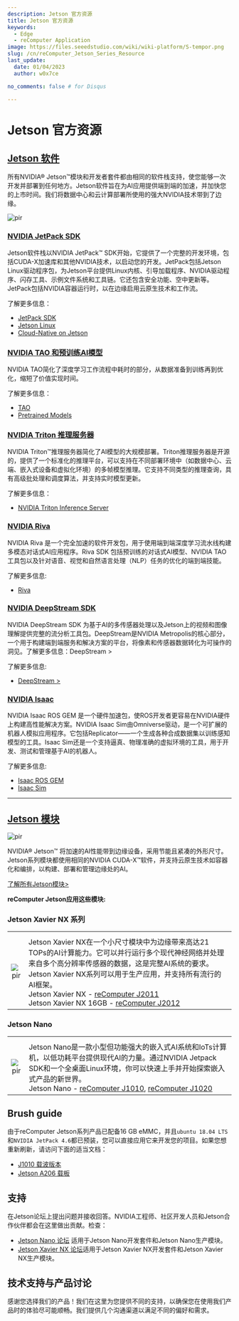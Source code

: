 ```yaml
---
description: Jetson 官方资源
title: Jetson 官方资源
keywords:
  - Edge
  - reComputer Application
image: https://files.seeedstudio.com/wiki/wiki-platform/S-tempor.png
slug: /cn/reComputer_Jetson_Series_Resource
last_update:
  date: 01/04/2023
  author: w0x7ce

no_comments: false # for Disqus

---
```


# Jetson 官方资源

## [Jetson 软件](https://developer.nvidia.com/embedded/develop/software)

所有NVIDIA® Jetson™模块和开发者套件都由相同的软件栈支持，使您能够一次开发并部署到任何地方。Jetson软件旨在为AI应用提供端到端的加速，并加快您的上市时间。我们将数据中心和云计算部署所使用的强大NVIDIA技术带到了边缘。

<p style={{textAlign: 'center'}}><img src="https://files.seeedstudio.com/wiki/recomputerzhongwen/rewendang.png" alt="pir" width={800} height="auto" /></p>

### [NVIDIA JetPack SDK](https://developer.nvidia.com/embedded/jetpack)

Jetson软件栈以NVIDIA JetPack™ SDK开始，它提供了一个完整的开发环境，包括CUDA-X加速库和其他NVIDIA技术，以启动您的开发。JetPack包括Jetson Linux驱动程序包，为Jetson平台提供Linux内核、引导加载程序、NVIDIA驱动程序、闪存工具、示例文件系统和工具链。它还包含安全功能、空中更新等。JetPack包括NVIDIA容器运行时，以在边缘启用云原生技术和工作流。

了解更多信息：

- [JetPack SDK](https://developer.nvidia.com/embedded/jetpack)
- [Jetson Linux](https://developer.nvidia.com/embedded/linux-tegra)
- [Cloud-Native on Jetson](https://developer.nvidia.com/embedded/jetson-cloud-native)

### [NVIDIA TAO 和预训练AI模型](https://developer.nvidia.com/tao)

NVIDIA TAO简化了深度学习工作流程中耗时的部分，从数据准备到训练再到优化，缩短了价值实现时间。

了解更多信息：

- [TAO](https://developer.nvidia.com/tao)
- [Pretrained Models](https://developer.nvidia.com/tao-toolkit)

### [NVIDIA Triton 推理服务器](https://developer.nvidia.com/nvidia-triton-inference-server)

NVIDIA Triton™推理服务器简化了AI模型的大规模部署。Triton推理服务器是开源的，提供了一个标准化的推理平台，可以支持在不同部署环境中（如数据中心、云端、嵌入式设备和虚拟化环境）的多帧模型推理。它支持不同类型的推理查询，具有高级批处理和调度算法，并支持实时模型更新。

了解更多信息：

- [NVIDIA Triton Inference Server](https://developer.nvidia.com/nvidia-triton-inference-server)

### [NVIDIA Riva](https://developer.nvidia.com/riva)

NVIDIA Riva 是一个完全加速的软件开发包，用于使用端到端深度学习流水线构建多模态对话式AI应用程序。Riva SDK 包括预训练的对话式AI模型、NVIDIA TAO工具包以及针对语音、视觉和自然语言处理（NLP）任务的优化的端到端技能。

了解更多信息:

- [Riva](https://developer.nvidia.com/riva)

### [NVIDIA DeepStream SDK](https://developer.nvidia.com/deepstream-sdk)

NVIDIA DeepStream SDK 为基于AI的多传感器处理以及Jetson上的视频和图像理解提供完整的流分析工具包。DeepStream是NVIDIA Metropolis的核心部分，一个用于构建端到端服务和解决方案的平台，将像素和传感器数据转化为可操作的洞见。了解更多信息：DeepStream >

了解更多信息:

- [DeepStream >](https://developer.nvidia.com/deepstream-sdk)

### [NVIDIA Isaac](https://developer.nvidia.com/isaac-sdk)

NVIDIA Isaac ROS GEM 是一个硬件加速包，使ROS开发者更容易在NVIDIA硬件上构建高性能解决方案。NVIDIA Isaac Sim由Omniverse驱动，是一个可扩展的机器人模拟应用程序。它包括Replicator——一个生成各种合成数据集以训练感知模型的工具。Isaac Sim还是一个支持逼真、物理准确的虚拟环境的工具，用于开发、测试和管理基于AI的机器人。

了解更多信息:

- [Isaac ROS GEM](https://developer.nvidia.com/isaac-ros-gems)
- [Isaac Sim](https://developer.nvidia.com/isaac-sim)

---

## [Jetson 模块](https://developer.nvidia.com/embedded/jetson-modules)

<p style={{textAlign: 'center'}}><img src="https://files.seeedstudio.com/wiki/recomputerzhongwen/rewendang2.png" alt="pir" width={500} height="auto" /></p>

NVIDIA® Jetson™ 将加速的AI性能带到边缘设备，采用节能且紧凑的外形尺寸。Jetson系列模块都使用相同的NVIDIA CUDA-X™软件，并支持云原生技术如容器化和编排，以构建、部署和管理边缘处的AI。

[了解所有Jetson模块>](https://developer.nvidia.com/embedded/jetson-modules)

**reComputer Jetson应用这些模块:**

### Jetson Xavier NX 系列

<table align="center">
  <tbody><tr>
      <th align="center" />
      <th align="center" />
    </tr>
    <tr>
      <td align="center"><p style={{textAlign: 'center'}}><img src="https://files.seeedstudio.com/wiki/recomputerzhongwen/rewendang3.jpg" alt="pir" width={300} height="auto" /></p></td>
      <td align="left">Jetson Xavier NX在一个小尺寸模块中为边缘带来高达21 TOPs的AI计算能力。它可以并行运行多个现代神经网络并处理来自多个高分辨率传感器的数据，这是完整AI系统的要求。Jetson Xavier NX系列可以用于生产应用，并支持所有流行的AI框架。<br /> Jetson Xavier NX - <a href="https://www.seeedstudio.com/Jetson-20-1-H1-p-5328.html">reComputer J2011</a><br /> Jetson Xavier NX 16GB - <a href="https://www.seeedstudio.com/Jetson-20-1-H2-p-5329.html">reComputer J2012</a></td>
    </tr>
  </tbody>
</table>

### Jetson Nano

<table align="center">
  <tbody><tr>
      <th align="center" />
      <th align="center" />
    </tr>
    <tr>
      <td align="center"><p style={{textAlign: 'center'}}><img src="https://files.seeedstudio.com/wiki/recomputerzhongwen/rewendang4.jpg" alt="pir" width={300} height="auto" /></p></td>
      <td align="left">Jetson Nano是一款小型但功能强大的嵌入式AI系统和IoTs计算机，以低功耗平台提供现代AI的力量。通过NVIDIA Jetpack SDK和一个全桌面Linux环境，你可以快速上手并开始探索嵌入式产品的新世界。<br /> Jetson Nano - <a href="https://www.seeedstudio.com/Jetson-10-1-A0-p-5336.html">reComputer J1010</a>, <a href="https://www.seeedstudio.com/Jetson-10-1-H0-p-5335.html">reComputer J1020</a></td>
    </tr>
  </tbody>
</table>

## Brush guide

由于reComputer Jetson系列产品已配备16 GB eMMC，并且`ubuntu 18.04 LTS`和`NVIDIA JetPack 4.6`都已预装，您可以直接应用它来开发您的项目。如果您想重新刷新，请访问下面的适当文档：

- [J1010 载波版本](https://wiki.seeedstudio.com/reComputer_J1010_J101_Flash_Jetpack/)
- [Jetson A206 载板](https://wiki.seeedstudio.com/reComputer_J1020_A206_Flash_JetPack/)

## 支持

在Jetson论坛上提出问题并接收回答。NVIDIA工程师、社区开发人员和Jetson合作伙伴都会在这里做出贡献。检查：

- [Jetson Nano 论坛](https://forums.developer.nvidia.com/c/agx-autonomous-machines/jetson-embedded-systems/jetson-nano) 适用于Jetson Nano开发套件和Jetson Nano生产模块。
- [Jetson Xavier NX 论坛](https://forums.developer.nvidia.com/c/agx-autonomous-machines/jetson-embedded-systems/jetson-xavier-nx)适用于Jetson Xavier NX开发套件和Jetson Xavier NX生产模块。

## 技术支持与产品讨论

感谢您选择我们的产品！我们在这里为您提供不同的支持，以确保您在使用我们产品时的体验尽可能顺畅。我们提供几个沟通渠道以满足不同的偏好和需求。

<div class="button_tech_support_container">
<a href="https://forum.seeedstudio.com/" class="button_forum"></a> 
<a href="https://www.seeedstudio.com/contacts" class="button_email"></a>
</div>

<div class="button_tech_support_container">
<a href="https://discord.gg/eWkprNDMU7" class="button_discord"></a> 
<a href="https://github.com/Seeed-Studio/wiki-documents/discussions/69" class="button_discussion"></a>
</div>


